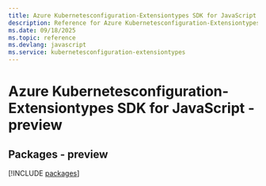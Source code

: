 ```yaml
---
title: Azure Kubernetesconfiguration-Extensiontypes SDK for JavaScript
description: Reference for Azure Kubernetesconfiguration-Extensiontypes SDK for JavaScript
ms.date: 09/18/2025
ms.topic: reference
ms.devlang: javascript
ms.service: kubernetesconfiguration-extensiontypes
---
```

# Azure Kubernetesconfiguration-Extensiontypes SDK for JavaScript - preview
## Packages - preview
[!INCLUDE [packages](kubernetesconfiguration-extensiontypes-index.md)]